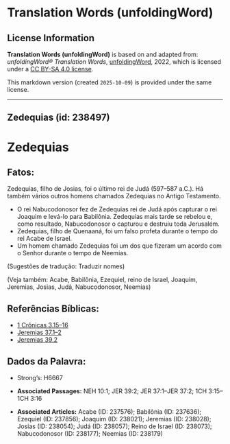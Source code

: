 # Translation Words (unfoldingWord)

## License Information

**Translation Words (unfoldingWord)** is based on and adapted from: _unfoldingWord® Translation Words_, [unfoldingWord](https://unfoldingword.org/utw), 2022, which is licensed under a [CC BY-SA 4.0 license](https://creativecommons.org/licenses/by-sa/4.0/legalcode.en).

This markdown version (created `2025-10-09`) is provided under the same license.



--------------------------------

## Zedequias (id: 238497)

Zedequias
=========

Fatos:
------

Zedequias, filho de Josias, foi o último rei de Judá (597–587 a.C.). Há também vários outros homens chamados Zedequias no Antigo Testamento.

* O rei Nabucodonosor fez de Zedequias rei de Judá após capturar o rei Joaquim e levá\-lo para Babilônia. Zedequias mais tarde se rebelou e, como resultado, Nabucodonosor o capturou e destruiu toda Jerusalém.
* Zedequias, filho de Quenaaná, foi um falso profeta durante o tempo do rei Acabe de Israel.
* Um homem chamado Zedequias foi um dos que fizeram um acordo com o Senhor durante o tempo de Neemias.

(Sugestões de tradução: Traduzir nomes)

(Veja também: Acabe, Babilônia, Ezequiel, reino de Israel, Joaquim, Jeremias, Josias, Judá, Nabucodonosor, Neemias)

Referências Bíblicas:
---------------------

* [1 Crônicas 3\.15–16](https://ref.ly/1Chr3:15-1Chr3:16)
* [Jeremias 37\.1–2](https://ref.ly/Jer37:1-Jer37:2)
* [Jeremias 39\.2](https://ref.ly/Jer39:2)

Dados da Palavra:
-----------------

* Strong’s: H6667

* **Associated Passages:** NEH 10:1; JER 39:2; JER 37:1–JER 37:2; 1CH 3:15–1CH 3:16
* **Associated Articles:** Acabe (ID: 237576); Babilônia (ID: 237636); Ezequiel (ID: 237856); Joaquim (ID: 238021); Jeremias (ID: 238028); Josias (ID: 238054); Judá (ID: 238057); Reino de Israel (ID: 238073); Nabucodonosor (ID: 238177); Neemias (ID: 238179)

